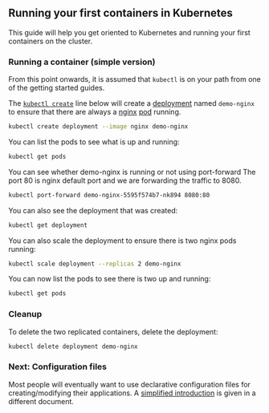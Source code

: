 ## Running your first containers in Kubernetes

This guide will help you get oriented to Kubernetes and running your first containers on the cluster.

### Running a container (simple version)

From this point onwards, it is assumed that `kubectl` is on your path from one of the getting started guides.

The [`kubectl create`](https://kubernetes.io/docs/reference/generated/kubectl/kubectl-commands#create) line below will create a [deployment](https://kubernetes.io/docs/concepts/workloads/controllers/deployment/) named `demo-nginx` to ensure that there are always a [nginx](https://hub.docker.com/_/nginx/) [pod](https://kubernetes.io/docs/concepts/workloads/pods/pod-overview/) running.

```bash
kubectl create deployment --image nginx demo-nginx
```

You can list the pods to see what is up and running:

```bash
kubectl get pods
```

You can see whether demo-nginx is running or not using port-forward
The port 80 is nginx default port and we are forwarding the traffic to 8080.

```bash
kubectl port-forward demo-nginx-5595f574b7-nk894 8080:80
```

You can also see the deployment that was created:

```bash
kubectl get deployment
```

You can also scale the deployment to ensure there is two nginx pods running:

```bash
kubectl scale deployment --replicas 2 demo-nginx
```

You can now list the pods to see there is two up and running:

```bash
kubectl get pods
```

### Cleanup

To delete the two replicated containers, delete the deployment:

```bash
kubectl delete deployment demo-nginx
```

### Next: Configuration files

Most people will eventually want to use declarative configuration files for creating/modifying their applications.  A [simplified introduction](https://kubernetes.io/docs/user-journeys/users/application-developer/foundational/#section-2)
is given in a different document.


